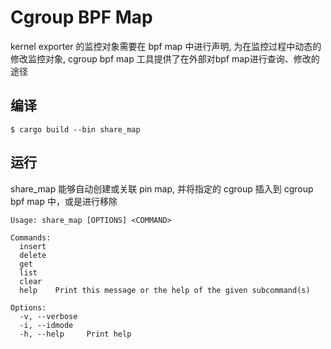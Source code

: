 # Cgroup BPF Map

kernel exporter 的监控对象需要在 bpf map 中进行声明, 为在监控过程中动态的修改监控对象, cgroup bpf map 工具提供了在外部对bpf map进行查询、修改的途径

## 编译

```shell
$ cargo build --bin share_map
```

## 运行

share_map 能够自动创建或关联 pin map, 并将指定的 cgroup 插入到 cgroup bpf map 中，或是进行移除

```
Usage: share_map [OPTIONS] <COMMAND>

Commands:
  insert
  delete
  get
  list
  clear
  help    Print this message or the help of the given subcommand(s)

Options:
  -v, --verbose
  -i, --idmode
  -h, --help     Print help
```
